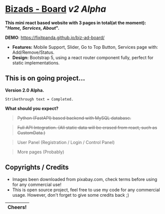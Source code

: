 # [B](https://github.com/Fixitpanda/biz-ad-board)[izads - Board](https://github.com/Fixitpanda/biz-ad-board) *v2 Alpha*

**This mini react based website with 3 pages in total(at the moment): "*Home,  Services, About*".**

**DEMO**: https://fixitpanda.github.io/biz-ad-board/

* **Features:** Mobile Support, Slider, Go to Top Button, Services page with: Add/Remove/Status.
* **Design:** Bootstrap 5, using a react router component fully, perfect for static implementations.

## This is on going project...

**Version 2.0 Alpha.**

```
Strikethrough text = Completed.
```

**What should you expect?**

> ~~Python (FastAPI) based backend with MySQL database.~~

> ~~Full API Integration. (All static data will be erased from react, such as CustomData.)~~

> User Panel (Registration / Login / Control Panel)

> More pages (Probably)

## Copyrights / Credits

* Images been downloaded from pixabay.com, check terms before using for any commercial use!
* This is open source project, feel free to use my code for any commercial usage. However, don't forget to give some credits back ;)

| Cheers! |
| ------- |
